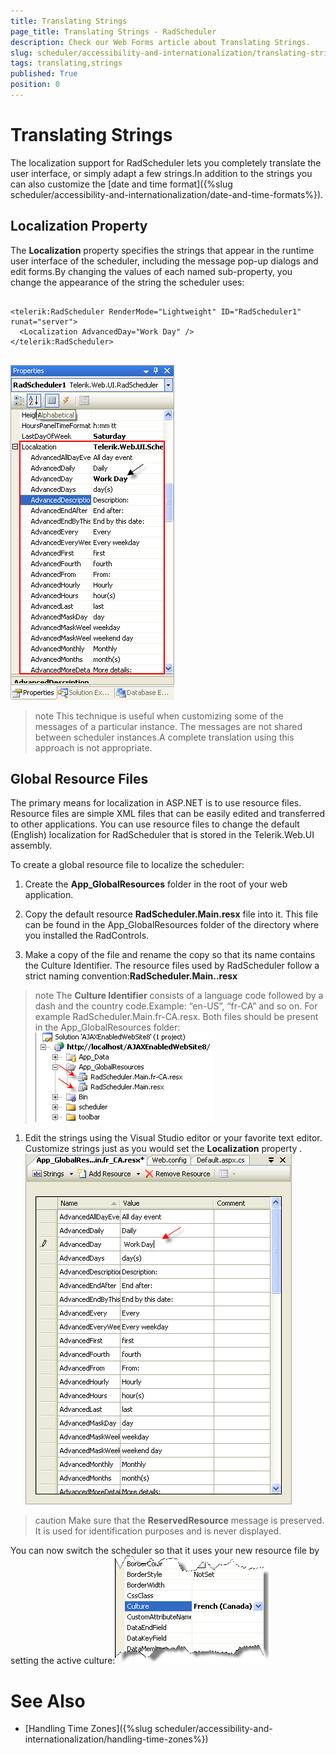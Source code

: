 ```yaml
---
title: Translating Strings
page_title: Translating Strings - RadScheduler
description: Check our Web Forms article about Translating Strings.
slug: scheduler/accessibility-and-internationalization/translating-strings
tags: translating,strings
published: True
position: 0
---
```


# Translating Strings



The localization support for RadScheduler lets you completely translate the user interface, or simply adapt a few strings.In addition to the strings you can also customize the [date and time format]({%slug scheduler/accessibility-and-internationalization/date-and-time-formats%}).

## Localization Property

The **Localization** property specifies the strings that appear in the runtime user interface of the scheduler, including the message pop-up dialogs and edit forms.By changing the values of each named sub-property, you change the appearance of the string the scheduler uses:

````ASPNET
	
<telerik:RadScheduler RenderMode="Lightweight" ID="RadScheduler1" runat="server">
  <Localization AdvancedDay="Work Day" />
</telerik:RadScheduler>     
							
````

![localization](images/scheduler_localization.png)

>note This technique is useful when customizing some of the messages of a particular instance. The messages are not shared between scheduler instances.A complete translation using this approach is not appropriate.
>


## Global Resource Files

The primary means for localization in ASP.NET is to use resource files. Resource files are simple XML files that can be easily edited and transferred to other applications. You can use resource files to change the default (English) localization for RadScheduler that is stored in the Telerik.Web.UI assembly.

To create a global resource file to localize the scheduler:

1. Create the **App_GlobalResources** folder in the root of your web application.

1. Copy the default resource **RadScheduler.Main.resx** file into it. This file can be found in the App_GlobalResources folder of the directory where you installed the RadControls.

1. Make a copy of the file and rename the copy so that its name contains the Culture Identifier. The resource files used by RadScheduler follow a strict naming convention:**RadScheduler.Main.<Culture Identifier>.resx**
>note The **Culture Identifier** consists of a language code followed by a dash and the country code.Example: “en-US”, “fr-CA” and so on.
>For example RadScheduler.Main.fr-CA.resx. Both files should be present in the App_GlobalResources folder:![localization files](images/scheduler_localizationfiles.png)

1. Edit the strings using the Visual Studio editor or your favorite text editor. Customize strings just as you would set the **Localization** property .![edit global resources](images/scheduler_editglobalresources.png)

>caution Make sure that the **ReservedResource** message is preserved. It is used for identification purposes and is never displayed.
>


You can now switch the scheduler so that it uses your new resource file by setting the active culture:![Culture property](images/scheduler_cultureproperty.png)

# See Also

 * [Handling Time Zones]({%slug scheduler/accessibility-and-internationalization/handling-time-zones%})
